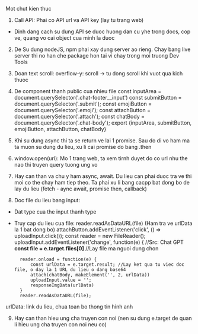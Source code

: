 Mot chut kien thuc 
1. Call API: Phai co API url va API key (lay tu trang web) 
- Dinh dang cach su dung API se duoc huong dan cu yhe trong docs, cop ve, quang vo cai object cua minh la duoc 

2. De Su dung nodeJS, npm phai xay dung server ao rieng. Chay bang live server thi no han che package hon tai vi chay 
trong moi truong Dev Tools 

3. Doan text scroll: overflow-y: scroll -> tu dong scroll khi vuot qua kich thuoc 

4. De component thanh public cua nhieu file 
const inputArea = document.querySelector('.chat-footer__input') 
const submitButton = document.querySelector('.submit'); 
const emojiButton = document.querySelector('.emoji'); 
const attachButton = document.querySelector('.attach'); 
const chatBody = document.querySelector('.chat-body'); 
export {inputArea, submitButton, emojiButton, attachButton, chatBody}

5. Khi su dung async thi ta se return ve lai 1 promise. Sau do di vo ham ma ta muon su dung du lieu, xu li cai 
promise do bang .then 

6. window.open(url): Mo 1 trang web, ta xem tirnh duyet do co url nhu the nao thi truyen query tuong ung vo 

7. Hay can than va chu y ham async, await. Du lieu can phai duoc tra ve thi moi co the chay ham tiep theo. Ta phai xu li bang cacpp bat dong bo de lay du lieu (fetch - aync await, promise then, callback) 

8. Doc file du lieu bang input:  
- Dat type cua the input thanh type 
- Truy cap du lieu cua file: reader.readAsDataURL(file) 
(Ham tra ve urlData la 1 bat dong bo)
attachButton.addEventListener('click', () => uploadInput.click());
    const reader = new FileReader(); 
    uploadInput.addEventListener('change', function(e) {
        //Src: Chat GPT 
        **const file = e.target.files[0]** //Lay file ma nguoi dung chon 
        
        reader.onload = function(e) {
            const urlData = e.target.result; //Lay ket qua tu viec doc file, o day la 1 URL du lieu o dang base64 
            attach(chatBody, makeElement('', 2, urlData)) 
            uploadInput.value = ''; 
            responseImgData(urlData)
        }
        reader.readAsDataURL(file);
urlData: link du lieu, chua toan bo thong tin hinh anh 

9. Hay can than hieu ung cha truyen con noi (nen su dung e.target de quan li hieu ung cha truyen con noi neu co)